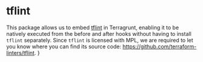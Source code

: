 # tflint 

This package allows us to embed [tflint](https://github.com/terraform-linters/tflint) in Terragrunt, enabling it to be natively executed from the before and after hooks without having to install `tflint` separately. Since `tflint` is licensed with MPL, we are required to let you know where you can find its source code: https://github.com/terraform-linters/tflint.
}
